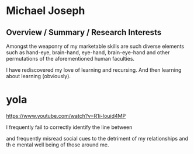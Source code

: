 # Michael Joseph

## Overview / Summary / Research Interests

Amongst the weaponry of my marketable skills are
such diverse elements such as hand-eye, brain-hand,
eye-hand, brain-eye-hand and other permutations of
the aforementioned human faculties.

I have rediscovered my love of learning and recursing.
And then learning about learning (obviously).


# yola

https://www.youtube.com/watch?v=R1i-louid4MP



I frequently fail to correctly identify the line between

and frequently misread social cues to the detriment
of my relationships and th e mental well being of those
around me.


